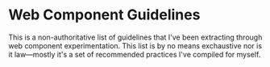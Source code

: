 # Web Component Guidelines

This is a non-authoritative list of guidelines that I've been extracting through web component experimentation. This list is by no means exchaustive nor is it law—mostly it's a set of recommended practices I've compiled for myself.


